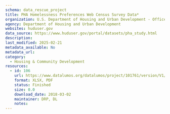 ```yaml
---
schema: data_rescue_project 
title: PHA Homelessness Preferences Web Census Survey Data*
organization: U.S. Department of Housing and Urban Development - Office of Policy Development and Research
agency: Department of Housing and Urban Development
websites: huduser.gov
data_source: https://www.huduser.gov/portal/datasets/pha_study.html
description: 
last_modified: 2025-02-21
metadata_available: No
metadata_url: 
category:
  - Housing & Community Development 
resources:
  - id: 106
    url: https://www.datalumos.org/datalumos/project/101761/version/V1/view
    format: XLSX, PDF
    status: Finished
    size: 0.0
    download_date: 2018-03-02
    maintainer: DRP, DL
    notes: 
---
```


